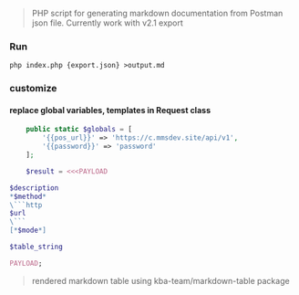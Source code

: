 > PHP script for generating markdown documentation from Postman json file.
> Currently work with v2.1 export

### Run
```shell
php index.php {export.json} >output.md
```

### customize
#### replace global variables, templates in Request class
```php
    public static $globals = [
        '{{pos_url}}' => 'https://c.mmsdev.site/api/v1',
        '{{password}}' => 'password'
    ];
```

```php
    $result = <<<PAYLOAD

$description
*$method*
\```http
$url
\```
[*$mode*]

$table_string

PAYLOAD;

```
> rendered markdown table using kba-team/markdown-table package